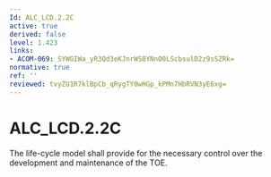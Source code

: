 ```yaml
---
Id: ALC_LCD.2.2C
active: true
derived: false
level: 1.423
links:
- ACOM-069: SYWGIWa_yR3Qd3eKJnrWS8YNnO0LScbsulD2z9sSZRk=
normative: true
ref: ''
reviewed: tvyZU1R7klBpCb_qRygTY0wHGp_kPMn7HbRVN3yE6xg=
---
```


# ALC_LCD.2.2C

The life-cycle model shall provide for the necessary control over the development and maintenance of the TOE.